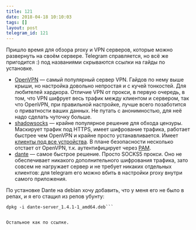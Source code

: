 ```yaml
---
title: 121
date: 2018-04-18 10:10:03
tags: []
layout: post
telegram_id: 121
---
```


Пришло время для обзора proxy и VPN серверов, которые можно развернуть на своём сервере. Telegram справляется, но всё же пригодится :) под названиями скрываются ссылки на гайды по установке.

+ [OpenVPN](https://www.digitalocean.com/community/tutorials/openvpn-ubuntu-16-04-ru) — самый популярный сервер VPN. Гайдов по нему выше крыши, но настройка довольно непростая и с кучей тонкостей. Для любителей хардкора. Отличие VPN от прокси, в первую очередь, в том, что VPN шифрует весь трафик между клиентом и сервером, так что OpenVPN, при правильной настройке, лучше всего позаботится о приватности ваших данных. Не путать с анонимностью, для неё надо сделать чуточку больше.
+ [shadowsocks](https://shadowsocks.org/en/download/servers.html) — крайне популярное решение для обхода цензуры. Маскирует трафик под HTTPS, имеет шифрование трафика, работает быстрее чем OpenVPN и крайне просто устанавливается. Имеет [клиенты под все устройства](https://shadowsocks.org/en/download/clients.html). В плане безопасности несколько отстает от OpenVPN, т.к. аутентифицирует через [PAM](https://en.wikipedia.org/wiki/Linux_PAM).
+ [dante](https://krasovsky.me/it/2017/07/socks5-dante/) — самое быстрое решение. Просто SOCKS5 прокси. Оно не обеспечивает никакого дополнительного шифрования трафика, зато совсем не нагружает сервер и не требует никаких отдельных клиентов: для telegram его можно вбить в настройки proxy внутри самого приложения.

По установке Dante на debian хочу добавить, что у меня его не было в репах, и я его стащил из репов убунту:

```wget http://ppa.launchpad.net/dajhorn/dante/ubuntu/pool/main/d/dante/dante-server_1.4.1-1_amd64.deb
dpkg -i dante-server_1.4.1-1_amd64.deb```


Остальное как по ссылке.
